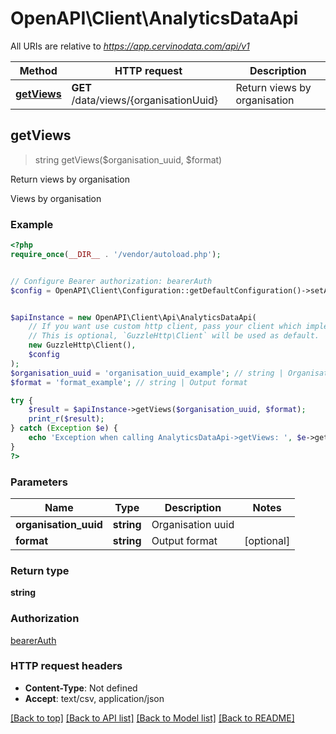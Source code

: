 # OpenAPI\Client\AnalyticsDataApi

All URIs are relative to *https://app.cervinodata.com/api/v1*

Method | HTTP request | Description
------------- | ------------- | -------------
[**getViews**](AnalyticsDataApi.md#getViews) | **GET** /data/views/{organisationUuid} | Return views by organisation



## getViews

> string getViews($organisation_uuid, $format)

Return views by organisation

Views by organisation

### Example

```php
<?php
require_once(__DIR__ . '/vendor/autoload.php');


// Configure Bearer authorization: bearerAuth
$config = OpenAPI\Client\Configuration::getDefaultConfiguration()->setAccessToken('YOUR_ACCESS_TOKEN');


$apiInstance = new OpenAPI\Client\Api\AnalyticsDataApi(
    // If you want use custom http client, pass your client which implements `GuzzleHttp\ClientInterface`.
    // This is optional, `GuzzleHttp\Client` will be used as default.
    new GuzzleHttp\Client(),
    $config
);
$organisation_uuid = 'organisation_uuid_example'; // string | Organisation uuid
$format = 'format_example'; // string | Output format

try {
    $result = $apiInstance->getViews($organisation_uuid, $format);
    print_r($result);
} catch (Exception $e) {
    echo 'Exception when calling AnalyticsDataApi->getViews: ', $e->getMessage(), PHP_EOL;
}
?>
```

### Parameters


Name | Type | Description  | Notes
------------- | ------------- | ------------- | -------------
 **organisation_uuid** | **string**| Organisation uuid |
 **format** | **string**| Output format | [optional]

### Return type

**string**

### Authorization

[bearerAuth](../../README.md#bearerAuth)

### HTTP request headers

- **Content-Type**: Not defined
- **Accept**: text/csv, application/json

[[Back to top]](#) [[Back to API list]](../../README.md#documentation-for-api-endpoints)
[[Back to Model list]](../../README.md#documentation-for-models)
[[Back to README]](../../README.md)

